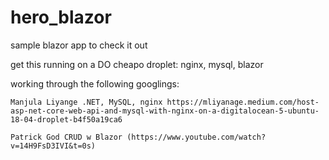 # hero_blazor
sample blazor app to check it out

get this running on a DO cheapo droplet:
    nginx, mysql, blazor

working through the following googlings:

    Manjula Liyange .NET, MySQL, nginx https://mliyanage.medium.com/host-asp-net-core-web-api-and-mysql-with-nginx-on-a-digitalocean-5-ubuntu-18-04-droplet-b4f50a19ca6

    Patrick God CRUD w Blazor (https://www.youtube.com/watch?v=14H9FsD3IVI&t=0s)
